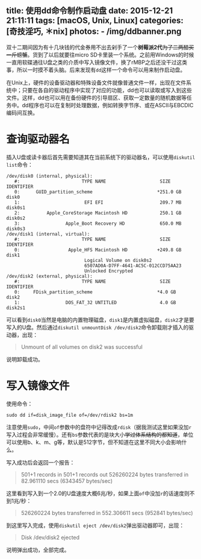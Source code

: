 title: 使用dd命令制作启动盘
date: 2015-12-21 21:11:11
tags: [macOS, Unix, Linux]
categories: [奇技淫巧, ＊nix]
photos: 
	- /img/ddbanner.png
---
双十二期间因为有十几块钱的代金券用不出去剁手了一个**树莓派2代**~~为了二两醋买一斤螃蟹~~。货到了以后就要往micro SD卡里装一个系统。之前用Windows的时候一直用软碟通往U盘之类的介质中写入镜像文件，换了rMBP之后还没干过这类事，所以一时摸不着头脑。后来发现有`dd`这样一个命令可以用来制作启动盘。

在Unix上，硬件的设备驱动器和特殊设备文件就像普通文件一样，出现在文件系统中；只要在各自的驱动程序中实现了对应的功能，dd也可以读取或写入到这些文件。这样，dd也可以用在备份硬件的引导扇区、获取一定数量的随机数据等任务中。dd程序也可以在复制时处理数据，例如转换字节序、或在ASCII与EBCDIC编码间互换。

# 查询驱动器名
插入U盘或读卡器后首先需要知道其在当前系统下的驱动器名，可以使用`diskutil list`命令：

	/dev/disk0 (internal, physical):
	   #:                       TYPE NAME                    SIZE       IDENTIFIER
	   0:      GUID_partition_scheme                        *251.0 GB   disk0
	   1:                        EFI EFI                     209.7 MB   disk0s1
	   2:          Apple_CoreStorage Macintosh HD            250.1 GB   disk0s2
	   3:                 Apple_Boot Recovery HD             650.0 MB   disk0s3
	/dev/disk1 (internal, virtual):
	   #:                       TYPE NAME                    SIZE       IDENTIFIER
	   0:                  Apple_HFS Macintosh HD           +249.8 GB   disk1
                                 Logical Volume on disk0s2
                                 6507AD0A-D7FF-4641-AC5C-012CCD75AA23
                                 Unlocked Encrypted
	/dev/disk2 (external, physical):
	   #:                       TYPE NAME                    SIZE       IDENTIFIER
	   0:     FDisk_partition_scheme                        *4.0 GB     disk2
	   1:                 DOS_FAT_32 UNTITLED                4.0 GB     disk2s1
	   
可以看到`disk0`当然是电脑的内置物理磁盘，`disk1`是内置虚拟磁盘，`disk2`才是要写入的U盘。然后通过`diskutil unmountDisk /dev/disk2`命令卸载刚才插入的驱动器，出现：

> Unmount of all volumes on disk2 was successful
	
说明卸载成功。

# 写入镜像文件
使用命令：

	sudo dd if=disk_image_file of=/dev/rdisk2 bs=1m
	
注意使用`sudo`，中间`of`参数中的盘符中记得改成`rdisk`（据我测试这里如果没加`r`写入过程会非常缓慢）。还有`bs`参数代表的是块大小~~学过体系结构的都知道~~，单位可以使用b、k、m、g等，默认是512字节，但不知道在这里不同大小会影响什么。

写入成功后会返回一个报告：

> 501+1 records in
> 501+1 records out
> 526260224 bytes transferred in 82.961110 secs (6343457 bytes/sec)
	
这里看到写入到一个2.0的U盘速度大概6兆/秒，如果上面`of`中没加`r`的话速度则不到1兆/秒：

> 526260224 bytes transferred in 552.306611 secs (952841 bytes/sec)
	
到这里写入完成，使用`diskutil eject /dev/disk2`弹出驱动器即可，出现：

> Disk /dev/disk2 ejected

说明弹出成功，全部完成。